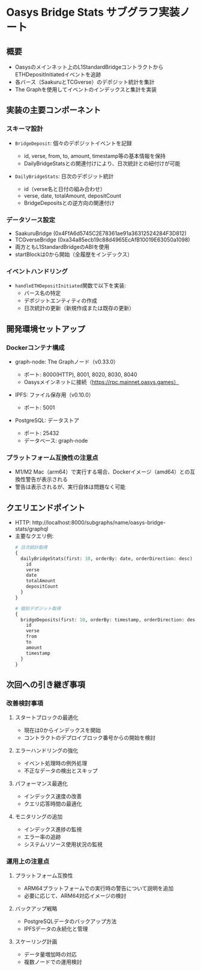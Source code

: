 # Oasys Bridge Stats サブグラフ実装ノート

## 概要
- Oasysのメインネット上のL1StandardBridgeコントラクトからETHDepositInitiatedイベントを追跡
- 各バース（SaakuruとTCGverse）のデポジット統計を集計
- The Graphを使用してイベントのインデックスと集計を実装

## 実装の主要コンポーネント

### スキーマ設計
- `BridgeDeposit`: 個々のデポジットイベントを記録
  - id, verse, from, to, amount, timestamp等の基本情報を保持
  - DailyBridgeStatsとの関連付けにより、日次統計との紐付けが可能

- `DailyBridgeStats`: 日次のデポジット統計
  - id（verse名と日付の組み合わせ）
  - verse, date, totalAmount, depositCount
  - BridgeDepositsとの逆方向の関連付け

### データソース設定
- SaakuruBridge (0x4FfA6d5745C2E78361ae91a36312524284F3D812)
- TCGverseBridge (0xa34a85ecb19c88d4965EcAfB10019E63050a1098)
- 両方ともL1StandardBridgeのABIを使用
- startBlockは0から開始（全履歴をインデックス）

### イベントハンドリング
- `handleETHDepositInitiated`関数で以下を実装:
  - バース名の特定
  - デポジットエンティティの作成
  - 日次統計の更新（新規作成または既存の更新）

## 開発環境セットアップ

### Dockerコンテナ構成
- graph-node: The Graphノード（v0.33.0）
  - ポート: 8000(HTTP), 8001, 8020, 8030, 8040
  - Oasysメインネットに接続（https://rpc.mainnet.oasys.games）

- IPFS: ファイル保存用（v0.10.0）
  - ポート: 5001

- PostgreSQL: データストア
  - ポート: 25432
  - データベース: graph-node

### プラットフォーム互換性の注意点
- M1/M2 Mac（arm64）で実行する場合、Dockerイメージ（amd64）との互換性警告が表示される
- 警告は表示されるが、実行自体は問題なく可能

## クエリエンドポイント
- HTTP: http://localhost:8000/subgraphs/name/oasys-bridge-stats/graphql
- 主要なクエリ例:
  ```graphql
  # 日次統計取得
  {
    dailyBridgeStats(first: 10, orderBy: date, orderDirection: desc) {
      id
      verse
      date
      totalAmount
      depositCount
    }
  }

  # 個別デポジット取得
  {
    bridgeDeposits(first: 10, orderBy: timestamp, orderDirection: desc) {
      id
      verse
      from
      to
      amount
      timestamp
    }
  }
  ```

## 次回への引き継ぎ事項

### 改善検討事項
1. スタートブロックの最適化
   - 現在は0からインデックスを開始
   - コントラクトのデプロイブロック番号からの開始を検討

2. エラーハンドリングの強化
   - イベント処理時の例外処理
   - 不正なデータの検出とスキップ

3. パフォーマンス最適化
   - インデックス速度の改善
   - クエリ応答時間の最適化

4. モニタリングの追加
   - インデックス進捗の監視
   - エラー率の追跡
   - システムリソース使用状況の監視

### 運用上の注意点
1. プラットフォーム互換性
   - ARM64プラットフォームでの実行時の警告について説明を追加
   - 必要に応じて、ARM64対応イメージの検討

2. バックアップ戦略
   - PostgreSQLデータのバックアップ方法
   - IPFSデータの永続化と管理

3. スケーリング計画
   - データ量増加時の対応
   - 複数ノードでの運用検討 
